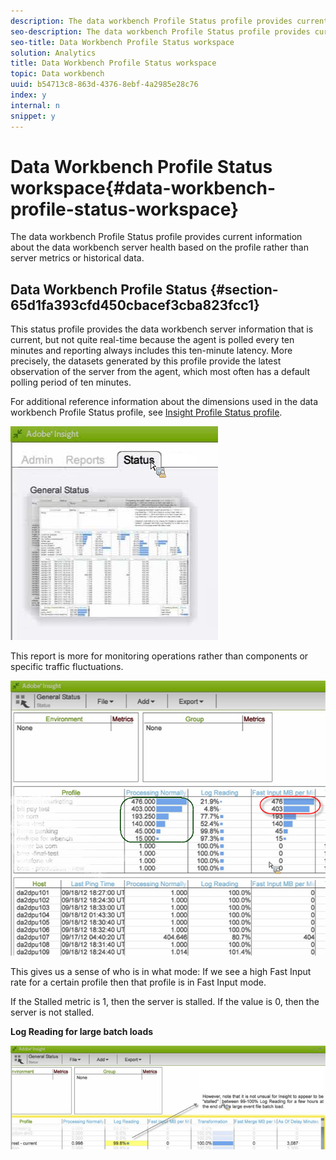 ```yaml
---
description: The data workbench Profile Status profile provides current information about the data workbench server health based on the profile rather than server metrics or historical data.
seo-description: The data workbench Profile Status profile provides current information about the data workbench server health based on the profile rather than server metrics or historical data.
seo-title: Data Workbench Profile Status workspace
solution: Analytics
title: Data Workbench Profile Status workspace
topic: Data workbench
uuid: b54713c8-863d-4376-8ebf-4a2985e28c76
index: y
internal: n
snippet: y
---
```


# Data Workbench Profile Status workspace{#data-workbench-profile-status-workspace}

The data workbench Profile Status profile provides current information about the data workbench server health based on the profile rather than server metrics or historical data.

## Data Workbench Profile Status {#section-65d1fa393cfd450cbacef3cba823fcc1}

This status profile provides the data workbench server information that is current, but not quite real-time because the agent is polled every ten minutes and reporting always includes this ten-minute latency. More precisely, the datasets generated by this profile provide the latest observation of the server from the agent, which most often has a default polling period of ten minutes.

For additional reference information about the dimensions used in the data workbench Profile Status profile, see [Insight Profile Status profile](../../../home/monitoring-installation/monitoring-profiles/monitoring-profile-using.md#concept-d4cd7da41c8a42bab4aea25418264e64).

![](assets/Status_General_Status.png)

This report is more for monitoring operations rather than components or specific traffic fluctuations. 

![](assets/Status_General_page.png)

This gives us a sense of who is in what mode: If we see a high Fast Input rate for a certain profile then that profile is in Fast Input mode.

If the Stalled metric is 1, then the server is stalled. If the value is 0, then the server is not stalled.

**Log Reading for large batch loads** 

![](assets/Status_General_stalled_log.png)

